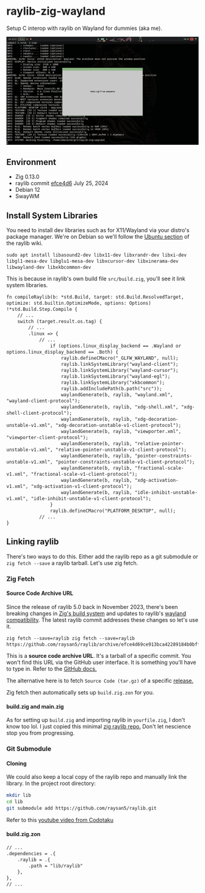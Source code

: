 # raylib-zig-wayland

Setup C interop with raylib on Wayland for dummies (aka me).


![screenshot of GUI program](https://github.com/amesaine/raylib-zig-wayland/blob/main/screenshot.png)

## Environment

- Zig 0.13.0
- raylib commit [efce4d6](https://github.com/raysan5/raylib/tree/efce4d69ce913bca42289184b0bffe4339c0193f) July 25, 2024
- Debian 12
- SwayWM

## Install System Libraries

You need to install dev libraries such as for X11/Wayland via your distro's package manager.
We're on Debian so we'll follow the [Ubuntu section](https://github.com/raysan5/raylib/wiki/Working-on-GNU-Linux#ubuntu) of the raylib wiki.

```
sudo apt install libasound2-dev libx11-dev libxrandr-dev libxi-dev libgl1-mesa-dev libglu1-mesa-dev libxcursor-dev libxinerama-dev libwayland-dev libxkbcommon-dev
```

This is because in raylib's own build file `src/build.zig`, you'll see it link system libraries.

```zig
fn compileRaylib(b: *std.Build, target: std.Build.ResolvedTarget, optimize: std.builtin.OptimizeMode, options: Options) !*std.Build.Step.Compile {
    // ...
    switch (target.result.os.tag) {
        // ...
        .linux => {
            // ...
                if (options.linux_display_backend == .Wayland or options.linux_display_backend == .Both) {
                    raylib.defineCMacro("_GLFW_WAYLAND", null);
                    raylib.linkSystemLibrary("wayland-client");
                    raylib.linkSystemLibrary("wayland-cursor");
                    raylib.linkSystemLibrary("wayland-egl");
                    raylib.linkSystemLibrary("xkbcommon");
                    raylib.addIncludePath(b.path("src"));
                    waylandGenerate(b, raylib, "wayland.xml", "wayland-client-protocol");
                    waylandGenerate(b, raylib, "xdg-shell.xml", "xdg-shell-client-protocol");
                    waylandGenerate(b, raylib, "xdg-decoration-unstable-v1.xml", "xdg-decoration-unstable-v1-client-protocol");
                    waylandGenerate(b, raylib, "viewporter.xml", "viewporter-client-protocol");
                    waylandGenerate(b, raylib, "relative-pointer-unstable-v1.xml", "relative-pointer-unstable-v1-client-protocol");
                    waylandGenerate(b, raylib, "pointer-constraints-unstable-v1.xml", "pointer-constraints-unstable-v1-client-protocol");
                    waylandGenerate(b, raylib, "fractional-scale-v1.xml", "fractional-scale-v1-client-protocol");
                    waylandGenerate(b, raylib, "xdg-activation-v1.xml", "xdg-activation-v1-client-protocol");
                    waylandGenerate(b, raylib, "idle-inhibit-unstable-v1.xml", "idle-inhibit-unstable-v1-client-protocol");
                }
                raylib.defineCMacro("PLATFORM_DESKTOP", null);
            // ...
}
```

## Linking raylib

There's two ways to do this. Either add the raylib repo as a git submodule or `zig fetch --save`
a raylib tarball. Let's use zig fetch.

### Zig Fetch

#### Source Code Archive URL

Since the release of raylib 5.0 back in November 2023, there's been breaking changes
in [Zig's build system](https://ziggit.dev/t/error-linking-raylib-via-raylib-zig/3384) 
and updates to raylib's [wayland compatibility](https://ziggit.dev/t/help-with-building-raylib/3589/19).
The latest raylib commit addresses these changes so let's use it.

```
zig fetch --save=raylib zig fetch --save=raylib https://github.com/raysan5/raylib/archive/efce4d69ce913bca42289184b0bffe4339c0193f.tar.gz 
```

This is a **source code archive URL**. It's a tarball of a specific commit. You
won't find this URL via the GitHub user interface. It is something you'll have to type in.
Refer to the [GitHub docs.](https://docs.github.com/en/repositories/working-with-files/using-files/downloading-source-code-archives#source-code-archive-urls)

The alternative here is to fetch `Source Code (tar.gz)` of a specific [release.](https://github.com/raysan5/raylib/releases)

Zig fetch then automatically sets up `build.zig.zon` for you.

#### build.zig and main.zig

As for setting up `build.zig` and importing raylib in `yourfile.zig`, I don't know too lol.
I just copied this minimal [zig raylib repo.](https://github.com/SimonLSchlee/zigraylib.)
Don't let nescience stop you from progressing.


### Git Submodule

#### Cloning

We could also keep a local copy of the raylib repo and manually link the library.
In the project root directory:

```sh
mkdir lib
cd lib
git submodule add https://github.com/raysan5/raylib.git
```

Refer to this [youtube video from Codotaku](https://www.youtube.com/watch?v=DMURJbpo94g)

#### build.zig.zon

```zig
// ...
.dependencies = .{
    .raylib = .{
        .path = "lib/raylib"
    },
},
// ...
```
